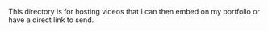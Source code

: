 This directory is for hosting videos that I can then embed on my portfolio or have a direct link to send.
